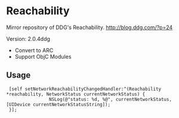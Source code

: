 Reachability
============

Mirror repository of DDG's Reachability.
http://blog.ddg.com/?p=24

Version: 2.0.4ddg


* Convert to ARC
* Support ObjC Modules

Usage
-------------
```
 [self setNetworkReachabilityChangedHandler:^(Reachability *reachability, NetworkStatus currentNetworkStatus) {
                NSLog(@"status: %d, %@", currentNetworkStatus, [UIDevice currentNetworkStatusString]);
 }];
```